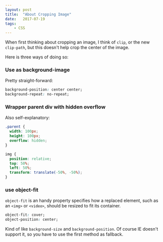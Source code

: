 ```yaml
---
layout: post
title:  "About Cropping Image"
date:   2017-07-19
tags:   
    - CSS
---
```


When first thinking about cropping an image, I think of `clip`, or the new `clip-path`, but this doesn't help crop the center of the image.

Here is three ways of doing so:

### Use as background-image

Pretty straight-forward:

```css
background-position: center center;
background-repeat: no-repeat;
```

### Wrapper parent div with hidden overflow

Also self-explanatory:

```css
.parent {
  width: 100px;
  height: 100px;
  overflow: hidden;
}

img {
  position: relative;
  top: 50%;
  left: 50%;
  transform: translate(-50%, -50%);
}
``` 

### use object-fit

`object-fit` is an handy property specifies how a replaced element, such as an `<img>` or `<video>`, should be resized to fit its container.

```css
object-fit: cover;
object-position: center;
```

Kind of like `background-size` and `background-position`. Of course IE doesn't support it, so you have to use the first method as fallback.

